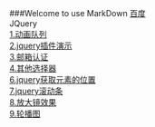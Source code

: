 ###Welcome to use MarkDown
[百度](http://wwww.baidu.com)<br />
JQuery<br />
[1.动画队列](https://947011901.github.io/JQuery/1.动画队列.html)<br />
[2.jquery插件演示](https://947011901.github.io/JQuery/2.jquery插件演示.html)<br />
[3.邮箱认证](https://947011901.github.io/JQuery/3.邮箱认证.html)<br />
[4.其他选择器](https://947011901.github.io/JQuery/4-其他选择器.html)<br />
[6.jquery获取元素的位置](https://947011901.github.io/JQuery/6-jquery获取元素的位置.html)<br />
[7.jquery滚动条](https://947011901.github.io/JQuery/7-jquery滚动条.html)<br />
[8.放大镜效果](https://947011901.github.io/JQuery/放大镜效果.html)<br />
[9.轮播图](https://947011901.github.io/JQuery/轮播图.html)
